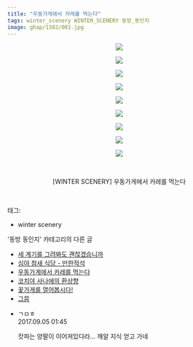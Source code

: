 ```yaml
---
title: "우동가게에서 카레를 먹는다"
tags: winter_scenery WINTER_SCENERY 동방_동인지
image: ghap/1382/001.jpg
---
```

<div class="article">
<p style="text-align: center; clear: none; float: none;"><img src="{{ site.nasurl }}/ghap/1382/001.jpg"/></p>
<p style="text-align: center; clear: none; float: none;"><img src="{{ site.nasurl }}/ghap/1382/002.jpg"/></p>
<p style="text-align: center; clear: none; float: none;"><img src="{{ site.nasurl }}/ghap/1382/003.jpg"/></p>
<p style="text-align: center; clear: none; float: none;"><img src="{{ site.nasurl }}/ghap/1382/004.jpg"/></p>
<p style="text-align: center; clear: none; float: none;"><img src="{{ site.nasurl }}/ghap/1382/005.jpg"/></p>
<p style="text-align: center; clear: none; float: none;"><img src="{{ site.nasurl }}/ghap/1382/006.jpg"/></p>
<p style="text-align: center; clear: none; float: none;"><img src="{{ site.nasurl }}/ghap/1382/007.jpg"/></p>
<p style="text-align: center; clear: none; float: none;"><img src="{{ site.nasurl }}/ghap/1382/008.jpg"/></p>
<p style="text-align: center; clear: none; float: none;"><img src="{{ site.nasurl }}/ghap/1382/009.jpg"/></p>
<p style="text-align: center; clear: none; float: none;"><br/></p>
<p style="text-align: center; clear: none; float: none;">[WINTER SCENERY] 우동가게에서 카레를 먹는다</p>
<p><br/></p>
</div><div class="tagTrail">
<p>태그: </p>
<ul>
<li>winter scenery</li>
</ul>
</div><div class="another">
<p>'동방 동인지' 카테고리의 다른 글</p>
<ul>
<li><a href="/2016-08-06-ghap_1384">세 계기를 그려봐도 괜찮겠습니까</a></li>
<li><a href="/2016-08-06-ghap_1383">심야 참새 식당 - 만한적석</a></li>
<li><a href="/2016-08-06-ghap_1382">우동가게에서 카레를 먹는다</a></li>
<li><a href="/2016-08-06-ghap_1380">코치야 사나에의 환상향</a></li>
<li><a href="/2016-08-06-ghap_1379">꽃가게를 열어봅시다!</a></li>
<li><a href="/2016-08-06-ghap_1378">그믐</a></li>
</ul>
</div><div class="cb_module cb_fluid">
<div class="cb_wrt cb_profile">
<div class="comment">
<ul>
<li class="cb_thumb_off" id="comment15076366">
<div class="cb_comment_area">
<div class="cb_info_area">
<div class="cb_section">
<span class="cb_nick_name">ㄱㅁㅎ</span>
</div>
<div class="cb_section">
<span class="cb_date">2017.09.05 01:45 </span>
</div>
</div>
<div class="cb_dsc_comment">
<p class="cb_dsc">
											캇파는 양팔이 이어져있다라... 깨알 지식 얻고 가네
										</p>
</div>
</div></li>
</ul>
</div>
</div><!-- commentList close -->
</div>